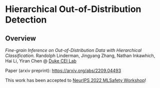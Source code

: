 # Hierarchical Out-of-Distribution Detection

## Overview

*Fine-grain Inference on Out-of-Distribution Data with Hierarchical Classification.*
Randolph Linderman, Jingyang Zhang, Nathan Inkawhich, Hai Li, Yiran Chen @ [Duke CEI Lab](https://cei.pratt.duke.edu/)


Paper (arxiv preprint): https://arxiv.org/abs/2209.04493

This work has been accepted to [NeurIPS 2022 MLSafety Workshop](https://neurips2022.mlsafety.org/)!
